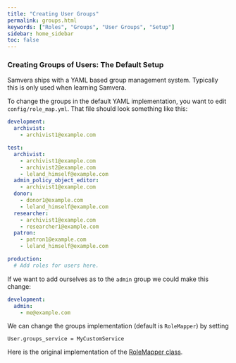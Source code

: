 ```yaml
---
title: "Creating User Groups"
permalink: groups.html
keywords: ["Roles", "Groups", "User Groups", "Setup"]
sidebar: home_sidebar
toc: false
---
```


### Creating Groups of Users: The Default Setup

Samvera ships with a YAML based group management system.  Typically this is only used when learning Samvera.

To change the groups in the default YAML implementation, you want to edit `config/role_map.yml`. That file should look something like this:

```yaml
development:
  archivist:
    - archivist1@example.com

test:
  archivist:
    - archivist1@example.com
    - archivist2@example.com
    - leland_himself@example.com
  admin_policy_object_editor:
    - archivist1@example.com
  donor:
    - donor1@example.com
    - leland_himself@example.com
  researcher:
    - archivist1@example.com
    - researcher1@example.com
  patron:
    - patron1@example.com
    - leland_himself@example.com

production:
  # Add roles for users here.
```

If we want to add ourselves as to the `admin` group we could make this change:

```yaml
development:
  admin:
    - me@example.com
```

We can change the groups implementation (default is `RoleMapper`) by setting
```
User.groups_service = MyCustomService
```

Here is the original implementation of the [RoleMapper class]( https://github.com/samvera/hydra-head/blob/master/hydra-access-controls/lib/hydra/role_mapper_behavior.rb).

